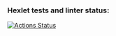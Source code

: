 ### Hexlet tests and linter status:
[![Actions Status](https://github.com/YU-K/python-project-50/actions/workflows/hexlet-check.yml/badge.svg)](https://github.com/YU-K/python-project-50/actions)